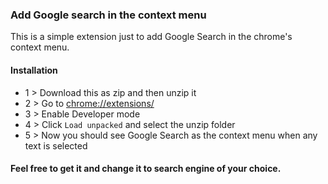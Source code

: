 ### Add Google search in the context menu  

This is a simple extension just to add Google Search in the chrome's context menu.


#### Installation
* 1 > Download this as zip and then unzip it
* 2 > Go to [chrome://extensions/](chrome://extensions/)
* 3 > Enable Developer mode
* 4 > Click `Load unpacked` and select the unzip folder
* 5 > Now you should see Google Search as the context menu when any text is selected

#### Feel free to get it and change it to search engine of your choice.  
